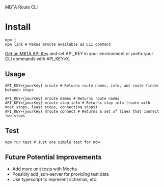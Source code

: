 MBTA Route CLI

# Install

```
npm i
npm link # Makes mroute available as CLI command
```

[Get an MBTA API Key](https://api-v3.mbta.com/) and set API_KEY in your environment or prefix your CLI commands with API_KEY=X.

## Usage

```
API_KEY={yourKey} mroute # Returns route names, info, and route finder between stops

API_KEY={yourKey} mroute names # Returns route names
API_KEY={yourKey} mroute stop-info # Returns stop info (route with most stops, least stops, connecting stops)
API_KEY={yourKey} mroute connect # Returns a set of lines that connect two stops
```

## Test

```
npm run test # Just one simple test for now
```

## Future Potential Improvements

- Add more unit tests with Mocha
- Possibly add json-server for providing test data
- Use typescript to represent schemas, etc.
